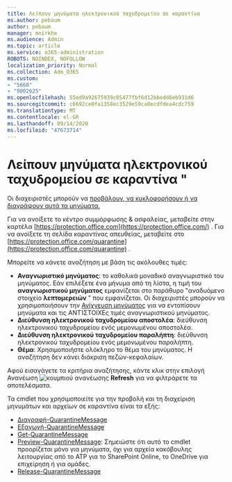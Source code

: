 ```yaml
---
title: Λείπουν μηνύματα ηλεκτρονικού ταχυδρομείου σε καραντίνα
ms.author: pebaum
author: pebaum
manager: mnirkhe
ms.audience: Admin
ms.topic: article
ms.service: o365-administration
ROBOTS: NOINDEX, NOFOLLOW
localization_priority: Normal
ms.collection: Adm_O365
ms.custom:
- "5668"
- "9002625"
ms.openlocfilehash: 55ed9a92675939c05477fbf6d12bbedd6eb931d6
ms.sourcegitcommit: c6692ce0fa1358ec3529e59ca0ecdfdea4cdc759
ms.translationtype: MT
ms.contentlocale: el-GR
ms.lasthandoff: 09/14/2020
ms.locfileid: "47673714"
---
```

# <a name="missing-emails-in-quarantine"></a>Λείπουν μηνύματα ηλεκτρονικού ταχυδρομείου σε καραντίνα "

Οι διαχειριστές μπορούν να [προβάλουν, να κυκλοφορήσουν ή να διαγράψουν αυτά τα μηνύματα.](https://docs.microsoft.com/microsoft-365/security/office-365-security/manage-quarantined-messages-and-files?view=o365-worldwide)

Για να ανοίξετε το κέντρο συμμόρφωσης & ασφαλείας, μεταβείτε στην καρτέλα [https://protection.office.com](https://protection.office.com/) . Για να ανοίξετε τη σελίδα καραντίνας απευθείας, μεταβείτε στο [https://protection.office.com/quarantine](https://protection.office.com/quarantine) .  

Μπορείτε να κάνετε αναζήτηση με βάση τις ακόλουθες τιμές:  

- **Αναγνωριστικό μηνύματος**: το καθολικά μοναδικό αναγνωριστικό του μηνύματος. Εάν επιλέξετε ένα μήνυμα από τη λίστα, η τιμή του  **αναγνωριστικού μηνύματος**  εμφανίζεται στο παράθυρο "αναδυόμενο στοιχείο  **λεπτομερειών**  " που εμφανίζεται. Οι διαχειριστές μπορούν να χρησιμοποιήσουν την [Ανίχνευση μηνύματος](https://docs.microsoft.com/microsoft-365/security/office-365-security/message-trace-scc?view=o365-worldwide) για να εντοπίσουν μηνύματα και τις ΑΝΤΊΣΤΟΙΧΕς τιμές αναγνωριστικού μηνύματος.
- **Διεύθυνση ηλεκτρονικού ταχυδρομείου αποστολέα**: διεύθυνση ηλεκτρονικού ταχυδρομείου ενός μεμονωμένου αποστολέα.
- **Διεύθυνση ηλεκτρονικού ταχυδρομείου παραλήπτη**: διεύθυνση ηλεκτρονικού ταχυδρομείου ενός μεμονωμένου παραλήπτη.
- **Θέμα**: Χρησιμοποιήστε ολόκληρο το θέμα του μηνύματος. Η αναζήτηση δεν κάνει διάκριση πεζών-κεφαλαίων.

Αφού εισαγάγετε τα κριτήρια αναζήτησης, κάντε κλικ στην επιλογή Ανανέωση ![ κουμπιού ανανέωσης ](https://docs.microsoft.com/microsoft-365/media/scc-quarantine-refresh.png?view=o365-worldwide) **Refresh** για να φιλτράρετε τα αποτελέσματα.  

Τα cmdlet που χρησιμοποιείτε για την προβολή και τη διαχείριση μηνυμάτων και αρχείων σε καραντίνα είναι τα εξής:
- [Διαγραφή-QuarantineMessage](https://docs.microsoft.com/powershell/module/exchange/delete-quarantinemessage)
- [Εξαγωγή-QuarantineMessage](https://docs.microsoft.com/powershell/module/exchange/export-quarantinemessage)
- [Get-QuarantineMessage](https://docs.microsoft.com/powershell/module/exchange/get-quarantinemessage)
- [Preview-QuarantineMessage](https://docs.microsoft.com/powershell/module/exchange/preview-quarantinemessage): Σημειώστε ότι αυτό το cmdlet προορίζεται μόνο για μηνύματα, όχι για αρχεία κακόβουλης λειτουργίας από το ATP για το SharePoint Online, το OneDrive για επιχείρηση ή για ομάδες.
- [Release-QuarantineMessage](https://docs.microsoft.com/powershell/module/exchange/release-quarantinemessage)